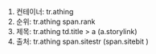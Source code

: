1. 컨테이너: tr.athing
2. 순위: tr.athing span.rank
3. 제목: tr.athing td.title > a (a.storylink)  
4. 출처: tr.athing span.sitestr (span.sitebit )